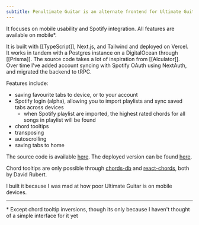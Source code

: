```yaml
---
subtitle: Penultimate Guitar is an alternate frontend for Ultimate Guitar.
---
```

It focuses on mobile usability and Spotify integration.  All features are available on mobile*.

It is built with [[TypeScript]], Next.js, and Tailwind and deployed on Vercel. It works in tandem with a Postgres instance on a DigitalOcean through [[Prisma]].  The source code takes a lot of inspiration from [[Alculator]]. Over time I've added account syncing with Spotify OAuth using NextAuth, and migrated the backend to tRPC.

Features include:

- saving favourite tabs to device, or to your account
- Spotify login (alpha), allowing you to import playlists and sync saved tabs across devices
	- when Spotify playlist are imported, the highest rated chords for all songs in playlist will be found
- chord tooltips
- transposing
- autoscrolling
- saving tabs to home

The source code is available [here](https://github.com/pavo-etc/penultimate-guitar).  The deployed version can be found [here](https://pg.zachmanson.com).

Chord tooltips are only possible through [chords-db](https://github.com/tombatossals/chords-db) and [react-chords](https://github.com/tombatossals/react-chords), both by David Rubert.

I built it because I was mad at how poor Ultimate Guitar is on mobile devices.

---

\* Except chord tooltip inversions, though its only because I haven't thought of a simple interface for it yet